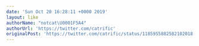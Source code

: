```yaml
---
date: 'Sun Oct 20 16:28:11 +0000 2019'
layout: like
authorName: "notcat\U0001F5A4"
authorUrl: 'https://twitter.com/catrific'
originalPost: 'https://twitter.com/catrific/status/1185955882582102018'
---
```

